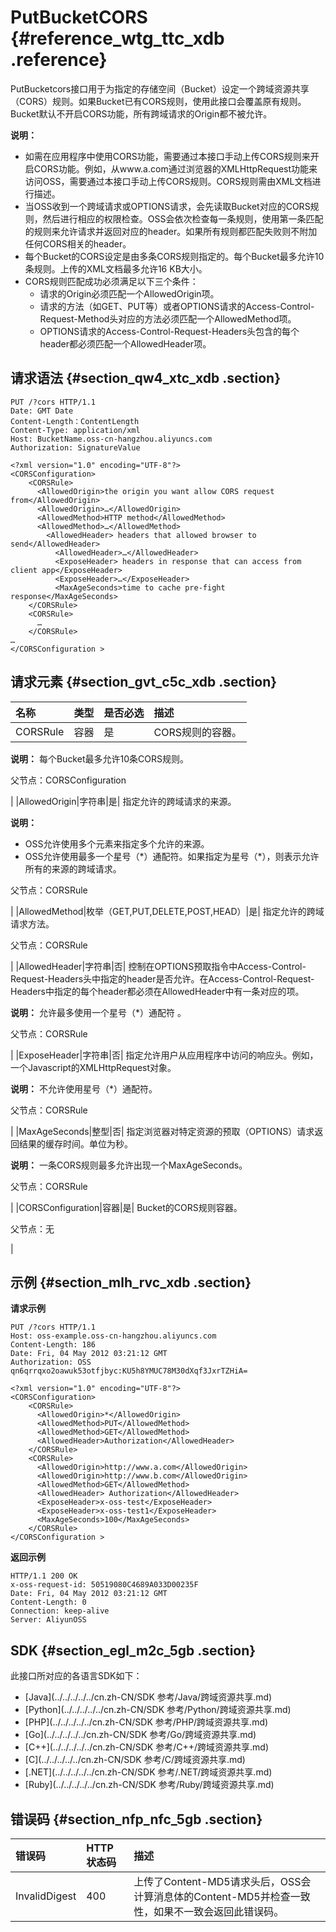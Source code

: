 # PutBucketCORS {#reference_wtg_ttc_xdb .reference}

PutBucketcors接口用于为指定的存储空间（Bucket）设定一个跨域资源共享（CORS）规则。如果Bucket已有CORS规则，使用此接口会覆盖原有规则。Bucket默认不开启CORS功能，所有跨域请求的Origin都不被允许。

**说明：** 

-   如需在应用程序中使用CORS功能，需要通过本接口手动上传CORS规则来开启CORS功能。例如，从www.a.com通过浏览器的XMLHttpRequest功能来访问OSS，需要通过本接口手动上传CORS规则。CORS规则需由XML文档进行描述。
-   当OSS收到一个跨域请求或OPTIONS请求，会先读取Bucket对应的CORS规则，然后进行相应的权限检查。OSS会依次检查每一条规则，使用第一条匹配的规则来允许请求并返回对应的header。如果所有规则都匹配失败则不附加任何CORS相关的header。
-   每个Bucket的CORS设定是由多条CORS规则指定的。每个Bucket最多允许10条规则。上传的XML文档最多允许16 KB大小。
-   CORS规则匹配成功必须满足以下三个条件：
    -   请求的Origin必须匹配一个AllowedOrigin项。
    -   请求的方法（如GET、PUT等）或者OPTIONS请求的Access-Control-Request-Method头对应的方法必须匹配一个AllowedMethod项。
    -   OPTIONS请求的Access-Control-Request-Headers头包含的每个header都必须匹配一个AllowedHeader项。

## 请求语法 {#section_qw4_xtc_xdb .section}

```
PUT /?cors HTTP/1.1
Date: GMT Date
Content-Length：ContentLength
Content-Type: application/xml
Host: BucketName.oss-cn-hangzhou.aliyuncs.com
Authorization: SignatureValue

<?xml version="1.0" encoding="UTF-8"?>
<CORSConfiguration>
    <CORSRule>
      <AllowedOrigin>the origin you want allow CORS request from</AllowedOrigin>
      <AllowedOrigin>…</AllowedOrigin>
      <AllowedMethod>HTTP method</AllowedMethod>
      <AllowedMethod>…</AllowedMethod>
        <AllowedHeader> headers that allowed browser to send</AllowedHeader>
          <AllowedHeader>…</AllowedHeader>
          <ExposeHeader> headers in response that can access from client app</ExposeHeader>
          <ExposeHeader>…</ExposeHeader>
          <MaxAgeSeconds>time to cache pre-fight response</MaxAgeSeconds>
    </CORSRule>
    <CORSRule>
      …
    </CORSRule>
…
</CORSConfiguration >
```

## 请求元素 {#section_gvt_c5c_xdb .section}

|名称|类型|是否必选|描述|
|:-|:-|:---|:-|
|CORSRule|容器|是| CORS规则的容器。

 **说明：** 每个Bucket最多允许10条CORS规则。

 父节点：CORSConfiguration

 |
|AllowedOrigin|字符串|是| 指定允许的跨域请求的来源。

 **说明：** 

-   OSS允许使用多个元素来指定多个允许的来源。
-   OSS允许使用最多一个星号（\*）通配符。如果指定为星号（\*），则表示允许所有的来源的跨域请求。

 父节点：CORSRule

 |
|AllowedMethod|枚举（GET,PUT,DELETE,POST,HEAD）|是| 指定允许的跨域请求方法。

 父节点：CORSRule

 |
|AllowedHeader|字符串|否| 控制在OPTIONS预取指令中Access-Control-Request-Headers头中指定的header是否允许。在Access-Control-Request-Headers中指定的每个header都必须在AllowedHeader中有一条对应的项。

 **说明：** 允许最多使用一个星号（\*）通配符 。

 父节点：CORSRule

 |
|ExposeHeader|字符串|否| 指定允许用户从应用程序中访问的响应头。例如，一个Javascript的XMLHttpRequest对象。

 **说明：** 不允许使用星号（\*）通配符。

 父节点：CORSRule

 |
|MaxAgeSeconds|整型|否| 指定浏览器对特定资源的预取（OPTIONS）请求返回结果的缓存时间。单位为秒。

 **说明：** 一条CORS规则最多允许出现一个MaxAgeSeconds。

 父节点：CORSRule

 |
|CORSConfiguration|容器|是| Bucket的CORS规则容器。

 父节点：无

 |

## 示例 {#section_mlh_rvc_xdb .section}

**请求示例**

```
PUT /?cors HTTP/1.1
Host: oss-example.oss-cn-hangzhou.aliyuncs.com
Content-Length: 186
Date: Fri, 04 May 2012 03:21:12 GMT
Authorization: OSS qn6qrrqxo2oawuk53otfjbyc:KU5h8YMUC78M30dXqf3JxrTZHiA=

<?xml version="1.0" encoding="UTF-8"?>
<CORSConfiguration>
    <CORSRule>
      <AllowedOrigin>*</AllowedOrigin>
      <AllowedMethod>PUT</AllowedMethod>
      <AllowedMethod>GET</AllowedMethod>
      <AllowedHeader>Authorization</AllowedHeader>
    </CORSRule>
    <CORSRule>
      <AllowedOrigin>http://www.a.com</AllowedOrigin>
      <AllowedOrigin>http://www.b.com</AllowedOrigin>
      <AllowedMethod>GET</AllowedMethod>
      <AllowedHeader> Authorization</AllowedHeader>
      <ExposeHeader>x-oss-test</ExposeHeader>
      <ExposeHeader>x-oss-test1</ExposeHeader>
      <MaxAgeSeconds>100</MaxAgeSeconds>
    </CORSRule>
</CORSConfiguration >
```

**返回示例**

```
HTTP/1.1 200 OK
x-oss-request-id: 50519080C4689A033D00235F
Date: Fri, 04 May 2012 03:21:12 GMT
Content-Length: 0
Connection: keep-alive
Server: AliyunOSS
```

## SDK {#section_egl_m2c_5gb .section}

此接口所对应的各语言SDK如下：

-   [Java](../../../../../cn.zh-CN/SDK 参考/Java/跨域资源共享.md)
-   [Python](../../../../../cn.zh-CN/SDK 参考/Python/跨域资源共享.md)
-   [PHP](../../../../../cn.zh-CN/SDK 参考/PHP/跨域资源共享.md)
-   [Go](../../../../../cn.zh-CN/SDK 参考/Go/跨域资源共享.md)
-   [C++](../../../../../cn.zh-CN/SDK 参考/C++/跨域资源共享.md)
-   [C](../../../../../cn.zh-CN/SDK 参考/C/跨域资源共享.md)
-   [.NET](../../../../../cn.zh-CN/SDK 参考/.NET/跨域资源共享.md)
-   [Ruby](../../../../../cn.zh-CN/SDK 参考/Ruby/跨域资源共享.md)

## 错误码 {#section_nfp_nfc_5gb .section}

|错误码|HTTP 状态码|描述|
|:--|:-------|:-|
|InvalidDigest|400|上传了Content-MD5请求头后，OSS会计算消息体的Content-MD5并检查一致性，如果不一致会返回此错误码。|

